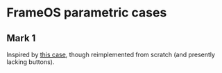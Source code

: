 # FrameOS parametric cases

## Mark 1

Inspired by [this case](https://www.printables.com/model/82001-waveshare-75-screen-case-remix), though reimplemented from scratch (and presently lacking buttons).


